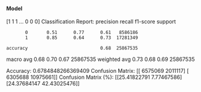 #### Model
[1 1 1 ... 0 0 0]
Classification Report:
              precision    recall  f1-score   support

           0       0.51      0.77      0.61   8586186
           1       0.85      0.64      0.73  17281349

    accuracy                           0.68  25867535
   macro avg       0.68      0.70      0.67  25867535
weighted avg       0.73      0.68      0.69  25867535

Accuracy: 0.6784848266369409
Confusion Matrix:
[[ 6575069  2011117]
 [ 6305688 10975661]]
Confusion Matrix (%):
[[25.41822791  7.77467586]
 [24.37684147 42.43025476]]
